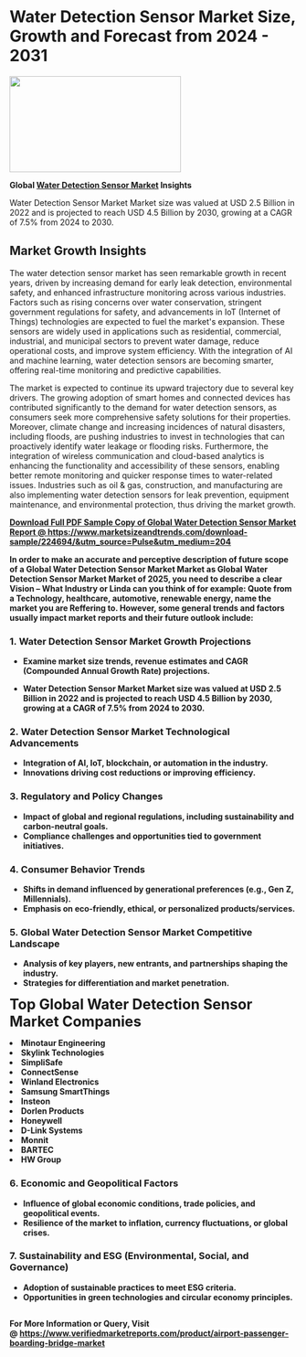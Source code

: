<H1>Water Detection Sensor Market Size, Growth and Forecast from 2024 - 2031</H1><img class="aligncenter size-medium wp-image-584254" src="https://thirdeyenews.in/wp-content/uploads/2024/09/Global-Market-Research-300x168.jpeg" alt="" width="300" height="168" /><p><strong>Global&nbsp;<a href="https://www.marketsizeandtrends.com/download-sample/224694/&amp;utm_source=Pulse&amp;utm_medium=204">Water Detection Sensor Market</a> Insights</strong></p><p>Water Detection Sensor Market Market size was valued at USD 2.5 Billion in 2022 and is projected to reach USD 4.5 Billion by 2030, growing at a CAGR of 7.5% from 2024 to 2030.</p><p><h2>Market Growth Insights</h2> <p>The water detection sensor market has seen remarkable growth in recent years, driven by increasing demand for early leak detection, environmental safety, and enhanced infrastructure monitoring across various industries. Factors such as rising concerns over water conservation, stringent government regulations for safety, and advancements in IoT (Internet of Things) technologies are expected to fuel the market's expansion. These sensors are widely used in applications such as residential, commercial, industrial, and municipal sectors to prevent water damage, reduce operational costs, and improve system efficiency. With the integration of AI and machine learning, water detection sensors are becoming smarter, offering real-time monitoring and predictive capabilities.</p> <p><strong><a href="#"></a></strong></p> <p>The market is expected to continue its upward trajectory due to several key drivers. The growing adoption of smart homes and connected devices has contributed significantly to the demand for water detection sensors, as consumers seek more comprehensive safety solutions for their properties. Moreover, climate change and increasing incidences of natural disasters, including floods, are pushing industries to invest in technologies that can proactively identify water leakage or flooding risks. Furthermore, the integration of wireless communication and cloud-based analytics is enhancing the functionality and accessibility of these sensors, enabling better remote monitoring and quicker response times to water-related issues. Industries such as oil & gas, construction, and manufacturing are also implementing water detection sensors for leak prevention, equipment maintenance, and environmental protection, thus driving the market growth. <p><strong><a href="#"></p><p><span class=""><strong>Download Full PDF Sample Copy of Global Water Detection Sensor Market Report</strong> @ <a href="https://www.marketsizeandtrends.com/download-sample/224694/&amp;utm_source=Pulse&amp;utm_medium=204" target="_blank">https://www.marketsizeandtrends.com/download-sample/224694/&amp;utm_source=Pulse&amp;utm_medium=204</a></span></p><p>In order to make an accurate and perceptive description of future scope of a Global&nbsp;Water Detection Sensor Market Market as Global&nbsp;Water Detection Sensor Market Market of 2025, you need to describe a clear Vision &ndash; What Industry or Linda can you think of for example: Quote from a Technology, healthcare, automotive, renewable energy, name the market you are Reffering to. However, some general trends and factors usually impact market reports and their future outlook include:</p><h3>1.&nbsp;<strong>Water Detection Sensor Market Growth Projections</strong></h3><ul><li>Examine market size trends, revenue estimates and CAGR (Compounded Annual Growth Rate) projections.</li><li><p>Water Detection Sensor Market Market size was valued at USD 2.5 Billion in 2022 and is projected to reach USD 4.5 Billion by 2030, growing at a CAGR of 7.5% from 2024 to 2030.</p></li></ul><h3>2.&nbsp;<strong>Water Detection Sensor Market Technological Advancements</strong></h3><ul><li>Integration of AI, IoT, blockchain, or automation in the industry.</li><li>Innovations driving cost reductions or improving efficiency.</li></ul><h3>3.&nbsp;<strong>Regulatory and Policy Changes</strong></h3><ul><li>Impact of global and regional regulations, including sustainability and carbon-neutral goals.</li><li>Compliance challenges and opportunities tied to government initiatives.</li></ul><h3>4.&nbsp;<strong>Consumer Behavior Trends</strong></h3><ul><li>Shifts in demand influenced by generational preferences (e.g., Gen Z, Millennials).</li><li>Emphasis on eco-friendly, ethical, or personalized products/services.</li></ul><h3>5.&nbsp;<strong>Global Water Detection Sensor Market Competitive Landscape</strong></h3><ul><li>Analysis of key players, new entrants, and partnerships shaping the industry.</li><li>Strategies for differentiation and market penetration.</li></ul><p data-pm-slice="1 1 []"><span style="color: inherit; font-family: inherit; font-size: 25px;">Top Global Water Detection Sensor Market Companies</span></p><div class="" data-test-id=""><p><li>Minotaur Engineering</li><li> Skylink Technologies</li><li> SimpliSafe</li><li> ConnectSense</li><li> Winland Electronics</li><li> Samsung SmartThings</li><li> Insteon</li><li> Dorlen Products</li><li> Honeywell</li><li> D-Link Systems</li><li> Monnit</li><li> BARTEC</li><li> HW Group</li></p></div><h3>6.&nbsp;<strong>Economic and Geopolitical Factors</strong></h3><ul><li>Influence of global economic conditions, trade policies, and geopolitical events.</li><li>Resilience of the market to inflation, currency fluctuations, or global crises.</li></ul><h3>7.&nbsp;<strong>Sustainability and ESG (Environmental, Social, and Governance)</strong></h3><ul><li>Adoption of sustainable practices to meet ESG criteria.</li><li>Opportunities in green technologies and circular economy principles.</li></ul><h2><strong style="font-size: 14px;">For More Information or Query, Visit @&nbsp;</strong><a style="background-color: #ffffff; font-size: 14px;" href="https://www.marketsizeandtrends.com/report/water-detection-sensor-market/" target="_blank">https://www.verifiedmarketreports.com/product/airport-passenger-boarding-bridge-market</a></h2>
